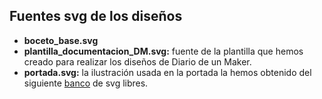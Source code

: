 ## Fuentes svg de los diseños
* **boceto_base.svg**
* **plantilla_documentacion_DM.svg:** fuente de la plantilla que hemos creado para realizar los diseños de Diario de un Maker.
* **portada.svg:** la ilustración usada en la portada la hemos obtenido del siguiente [banco](https://www.reshot.com/) de svg libres.